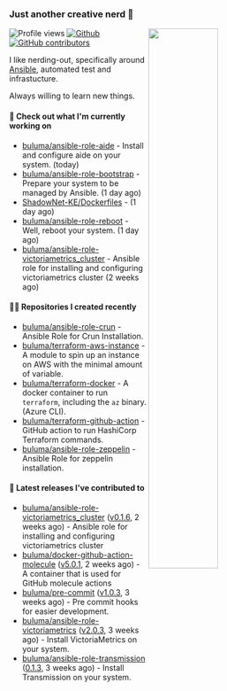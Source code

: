 ### Just another creative nerd 👋


![Profile views](https://gpvc.arturio.dev/buluma) <a href="https://gitstats.me/buluma">
  <img align="right" src="https://github-readme-stats.vercel.app/api?username=buluma&theme=gotham&show_icons=true" width="50%"/>
</a>
[![Github](https://img.shields.io/badge/-buluma-black?style=flat&labelColor=black&logo=github&logoColor=white&include_all_commits=true&count_private=true)](https://gitstats.me/buluma)
[![GitHub contributors](https://img.shields.io/github/contributors/buluma/badges.svg)](https://GitHub.com/buluma/badges/graphs/contributors/)

I like nerding-out, specifically around [Ansible](https://github.com/ansible/ansible), automated test and infrastucture.

Always willing to learn new things.

#### 👷 Check out what I'm currently working on

- [buluma/ansible-role-aide](https://github.com/buluma/ansible-role-aide) - Install and configure aide on your system. (today)
- [buluma/ansible-role-bootstrap](https://github.com/buluma/ansible-role-bootstrap) - Prepare your system to be managed by Ansible. (1 day ago)
- [ShadowNet-KE/Dockerfiles](https://github.com/ShadowNet-KE/Dockerfiles) -  (1 day ago)
- [buluma/ansible-role-reboot](https://github.com/buluma/ansible-role-reboot) - Well, reboot your system. (1 day ago)
- [buluma/ansible-role-victoriametrics_cluster](https://github.com/buluma/ansible-role-victoriametrics_cluster) - Ansible role for installing and configuring victoriametrics cluster (2 weeks ago)

#### 👨‍💻 Repositories I created recently

- [buluma/ansible-role-crun](https://github.com/buluma/ansible-role-crun) - Ansible Role for Crun Installation.
- [buluma/terraform-aws-instance](https://github.com/buluma/terraform-aws-instance) - A module to spin up an instance on AWS with the minimal amount of variable.
- [buluma/terraform-docker](https://github.com/buluma/terraform-docker) - A docker container to run `terraform`, including the `az` binary. (Azure CLI).
- [buluma/terraform-github-action](https://github.com/buluma/terraform-github-action) - GitHub action to run HashiCorp Terraform commands.
- [buluma/ansible-role-zeppelin](https://github.com/buluma/ansible-role-zeppelin) - Ansible Role for zeppelin installation.

#### 🚀 Latest releases I've contributed to

- [buluma/ansible-role-victoriametrics_cluster](https://github.com/buluma/ansible-role-victoriametrics_cluster) ([v0.1.6](https://github.com/buluma/ansible-role-victoriametrics_cluster/releases/tag/v0.1.6), 2 weeks ago) - Ansible role for installing and configuring victoriametrics cluster
- [buluma/docker-github-action-molecule](https://github.com/buluma/docker-github-action-molecule) ([v5.0.1](https://github.com/buluma/docker-github-action-molecule/releases/tag/v5.0.1), 2 weeks ago) - A container that is used for GitHub molecule actions
- [buluma/pre-commit](https://github.com/buluma/pre-commit) ([v1.0.3](https://github.com/buluma/pre-commit/releases/tag/v1.0.3), 3 weeks ago) - Pre commit hooks for easier development.
- [buluma/ansible-role-victoriametrics](https://github.com/buluma/ansible-role-victoriametrics) ([v2.0.3](https://github.com/buluma/ansible-role-victoriametrics/releases/tag/v2.0.3), 3 weeks ago) - Install VictoriaMetrics on your system.
- [buluma/ansible-role-transmission](https://github.com/buluma/ansible-role-transmission) ([0.1.3](https://github.com/buluma/ansible-role-transmission/releases/tag/0.1.3), 3 weeks ago) - Install Transmission on your system.


